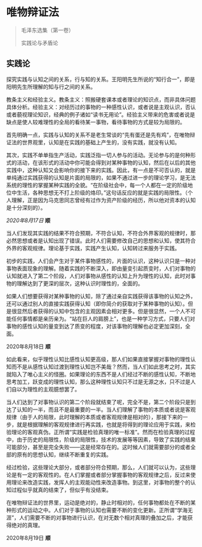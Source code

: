# 唯物辩证法



> 毛泽东选集（第一卷）
>
> 实践论与矛盾论

## 实践论

探究实践与认知之间的关系，行与知的关系。王阳明先生所说的“知行合一”，即是阳明先生所理解的知与行之间的关系。

教条主义和经验主义。教条主义：照搬硬套课本或者理论的知识点，而非具体问题具体分析。经验主义：对经历过的事物的一种感性认识，或者说是主观认识，否认或者藐视理论知识，经典的例子诸如“读书无用论”。经验主义带来的危害或者说是缺点是使人较难理性的全局的看待某一事物，看待事物的方式是较为局限的。

首先明确一点，实践与认知的关系不是老生常谈的“先有蛋还是先有鸡”，在唯物辩证法的世界观里，认知是在实践的基础上产生的，没有实践，就没有认知。

其次，实践不单单指生产活动，实践泛指一切人参与的活动。无论参与的是何种形式的活动，在该形式的活动中你可能会得到对某种事物的认知，然后在以后的其他实践中，这种认知又会影响你的接下来的实践。因此，有一点是不可否认的，就是单纯通过实践获得的认知是片面的局限的，如果不通过进一步的理论学习，是无法系统的理性的掌握某种实践的全貌。“在阶级社会中，每一个人都在一定的阶级地位中生活，各种思想无不打上阶级的烙印。”这句话反应的就是实践的局限性。（个人理解，正是因为马克思同志曾经有过作为资产阶级的经历，所以他对资本的认知是十分深刻的）。

*2020年8月17日*  **顺**

当人们发现其实践的结果不符合预期，不符合认知，不符合外界客观的规律时，那必然思想或者是认知出现了错误。此时人们需要修改自己的思想和认知，使其符合外界的客观规律。理论基于实践，实践产生认知，认知转过来服务于实践。

初步的实践，人们会产生对于某件事物感性的，片面的认识，这种认识只是一种对事物表面现象的理解。随着实践的不断深入，即由量变引起质变时，人们对事物的认知就进入了第二个阶段，人们对事物从感性的认知上升为理性的认知，此时对事物的理解达到了更深的层次，这种认识时理性的，全面的。

如果人们想要获得对某种事物的认知，除了通过亲自实践获得该事物的认知之外，还可以通过别人的直接实践获得认知（即你简介的获取对于某种事物的认知）。但是很显然后者获得的认知中包含的主观因素会相对更多。但是很显然，一个人不可能任何事情都是亲历亲为。“站在巨人的肩膀上”，也是一种学习方式，只要人们对事物的感性认知的量变到达了质变的程度，对该事物的理解也必定更加深刻，全面。

2020年8月18日 **顺**

如此看来，似乎理性认知比感性认知更高级，那人们如果直接掌握对事物的理性认知而不是从感性认知过渡到理性认知岂不美哉？然而，当人们如此思考之时，其实就陷入了唯心主义的怪圈。如果理论的东西不是人们经过不断的感性认知，不断地思考加工，跃变成的理性认知，那么这种理性认知只不过是无源之水，只不过是人们自以为理性的主观臆想罢了。

当人们达到了对事物认识的第二个阶段就结束了呢，完全不是，第二个阶段只是到达了认知的一半，而且不是最重要的一半。当人们理解了事物的本质或者说是客观规律（由于人的局限，此时理解的本质或者客观规律是相对的），那接下来的一步，就是根据理解的客观规律进行再实践，也就是将得到的理论应用于实践，来检验理论的客观真伪。正所谓“实践是检验真理的唯一标准”。然而在检验真理的过程中，由于历史的局限性，阶级的局限性，技术的发展等等因素，导致了实践的结果可能部分，甚至是完全失败——这是经常存在的。这时候人们就需要部分的或者全部的原有的思想认知，继续不断重复的实践。

经过检验，这些理论大部分，或者部分符合预期，那么，人们就可以认为，这些理论是有一定的客观性的。在人们掌握或者部分掌握事物的客观规律之后，反过来使用理论来改造实践，发挥人的主观能动性来改造事物。到这里，对事物的整个的认知过程似乎就真的结束了，但似乎有没结束。

在唯物辩证法的世界里，运动是绝对的，静止时相对的，任何事物都处在不断的某种形式的运动之中。人们对于事物的认知也需要不断的变化更新。正所谓“学海无涯”，人们需要不断的对事物进行认识，在对无数个相对真理的叠加之后，才能获得绝对的真理。

2020年8月19日 **顺**